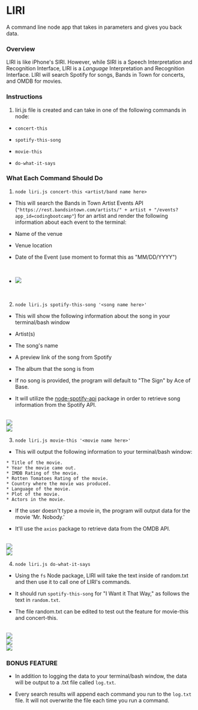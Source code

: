 # LIRI
A command line node app that takes in parameters and gives you back data.

### Overview

LIRI is like iPhone's SIRI. However, while SIRI is a Speech Interpretation and Recognition Interface, LIRI is a _Language_ Interpretation and Recognition Interface. LIRI will search Spotify for songs, Bands in Town for concerts, and OMDB for movies.


### Instructions

1. liri.js file is created and can take in one of the following commands in node:

* `concert-this`

* `spotify-this-song`

* `movie-this`

* `do-what-it-says`


### What Each Command Should Do

1. `node liri.js concert-this <artist/band name here>`

* This will search the Bands in Town Artist Events API (`"https://rest.bandsintown.com/artists/" + artist + "/events?app_id=codingbootcamp"`) for an artist and render the following information about each event to the terminal:

* Name of the venue

* Venue location

* Date of the Event (use moment to format this as "MM/DD/YYYY")

<br>

* <img src="screenshots/concert-this screenshot.png">

<br>

2. `node liri.js spotify-this-song '<song name here>'`

* This will show the following information about the song in your terminal/bash window

* Artist(s)

* The song's name

* A preview link of the song from Spotify

* The album that the song is from

* If no song is provided, the program will default to "The Sign" by Ace of Base.

* It will utilize the [node-spotify-api](https://www.npmjs.com/package/node-spotify-api) package in order to retrieve song information from the Spotify API.

<br>

<img src="screenshots/spotify-this-song screenshot.png">

<br>

<img src="screenshots/spotify-this-song without song title.png">

<br>

3. `node liri.js movie-this '<movie name here>'`

* This will output the following information to your terminal/bash window:

```
* Title of the movie.
* Year the movie came out.
* IMDB Rating of the movie.
* Rotten Tomatoes Rating of the movie.
* Country where the movie was produced.
* Language of the movie.
* Plot of the movie.
* Actors in the movie.
```

* If the user doesn't type a movie in, the program will output data for the movie 'Mr. Nobody.'

* It'll use the `axios` package to retrieve data from the OMDB API. 

<br>

<img src="screenshots/movie-this screenshot.png">

<br>

<img src="screenshots/movie-this without movie title.png">

<br>

4. `node liri.js do-what-it-says`

* Using the `fs` Node package, LIRI will take the text inside of random.txt and then use it to call one of LIRI's commands.

* It should run `spotify-this-song` for "I Want it That Way," as follows the text in `random.txt`.

* The file random.txt can be edited to test out the feature for movie-this and concert-this.

<br>

<img src="screenshots/do-what-it-says concert-this.png">

<br>

<img src="screenshots/do-what-it-says movie-this.png">

<br>

<img src="screenshots/do-what-it-says spotify-this-song.png">

<br>

### BONUS FEATURE

* In addition to logging the data to your terminal/bash window, the data will be output to a .txt file called `log.txt`.

* Every search results will append each command you run to the `log.txt` file.  It will not overwrite the file each time you run a command.

